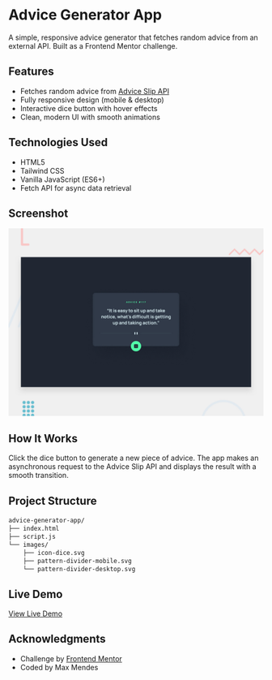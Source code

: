 # Advice Generator App

A simple, responsive advice generator that fetches random advice from an external API. Built as a Frontend Mentor challenge.

## Features

- Fetches random advice from [Advice Slip API](https://api.adviceslip.com)
- Fully responsive design (mobile & desktop)
- Interactive dice button with hover effects
- Clean, modern UI with smooth animations

## Technologies Used

- HTML5
- Tailwind CSS
- Vanilla JavaScript (ES6+)
- Fetch API for async data retrieval

## Screenshot

![Advice Generator Preview](./preview.jpg)

## How It Works

Click the dice button to generate a new piece of advice. The app makes an asynchronous request to the Advice Slip API and displays the result with a smooth transition.

## Project Structure

```
advice-generator-app/
├── index.html
├── script.js
└── images/
    ├── icon-dice.svg
    ├── pattern-divider-mobile.svg
    └── pattern-divider-desktop.svg
```

## Live Demo

[View Live Demo](#https://max-mendes91.github.io/advice-generator-app/) 

## Acknowledgments

- Challenge by [Frontend Mentor](https://www.frontendmentor.io)
- Coded by Max Mendes